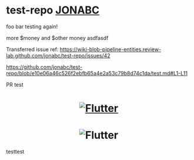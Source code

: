 # test-repo <a href="https://github.com/jonabc">JONABC</a>

foo bar testing again!

more $money and $other money
asdfasdf

Transferred issue ref: https://wiki-blob-pipeline-entities.review-lab.github.com/jonabc/test-repo/issues/42

https://github.com/jonabc/test-repo/blob/e10e06a46c526f2ebfb65a4e2a53c79b8d74c1da/test.md#L1-L11

PR test

<a href="https://flutter.dev/">
  <h1 align="center">
    <picture>
      <source media="(prefers-color-scheme: dark)" srcset="https://storage.googleapis.com/cms-storage-bucket/6e19fee6b47b36ca613f.png">
      <img alt="Flutter" src="https://storage.googleapis.com/cms-storage-bucket/c823e53b3a1a7b0d36a9.png">
    </picture>
  </h1>
</a>

  <h1 align="center">
    <picture>
      <source media="(prefers-color-scheme: dark)" srcset="https://storage.googleapis.com/cms-storage-bucket/6e19fee6b47b36ca613f.png">
      <img alt="Flutter" src="https://storage.googleapis.com/cms-storage-bucket/c823e53b3a1a7b0d36a9.png">
    </picture>
  </h1>

testtest
